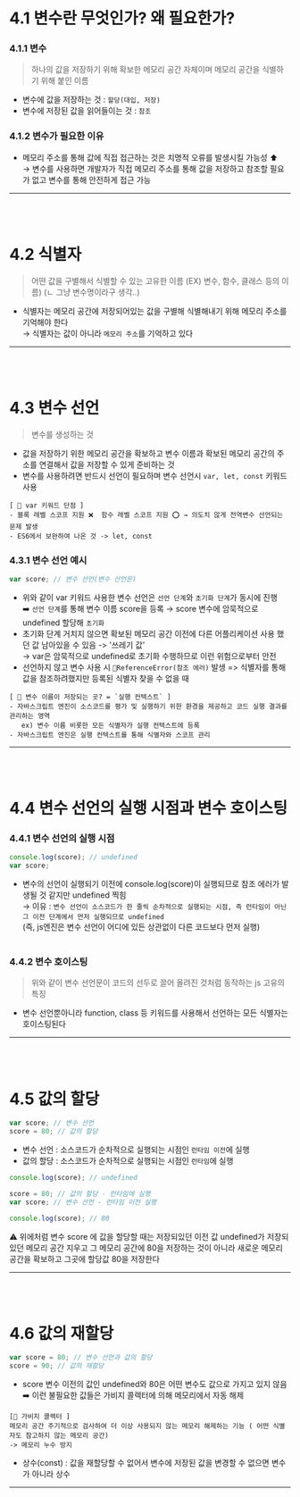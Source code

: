 # 4.1 변수란 무엇인가? 왜 필요한가?
### 4.1.1 변수
> 하나의 값을 저장하기 위해 확보한 메모리 공간 자체이며 메모리 공간을 식별하기 위해 붙인 이름<br/>
+ 변수에 값을 저장하는 것 : `할당(대입, 저장)`
+ 변수에 저장된 값을 읽어들이는 것 : `참조`
### 4.1.2 변수가 필요한 이유
+ 메모리 주소를 통해 값에 직접 접근하는 것은 치명적 오류를 발생시킬 가능성 ⬆️<br/>
  → 변수를 사용하면 개발자가 직접 메모리 주소를 통해 값을 저장하고 참조할 필요가 없고 변수를 통해 안전하게 접근 가능
___
<br/><br/>
# 4.2 식별자
> 어떤 값을 구별해서 식별할 수 있는 고유한 이름 (EX) 변수, 함수, 클래스 등의 이름) (ㄴ 그냥 변수명이라구 생각..)
+ 식별자는 메모리 공간에 저장되어있는 값을 구별해 식별해내기 위해 메모리 주소를 기억해야 한다<br/>
   → 식별자는 값이 아니라 `메모리 주소`를 기억하고 있다
___
<br/><br/>
# 4.3 변수 선언
> 변수를 생성하는 것
+ 값을 저장하기 위한 메모리 공간을 확보하고 변수 이름과 확보된 메모리 공간의 주소를 연결해서 값을 저장할 수 있게 준비하는 것
+ 변수를 사용하려면 반드시 선언이 필요하며 변수 선언시 `var, let, const` 키워드 사용 
```
[ 📔 var 키워드 단점 ]
- 블록 레벨 스코프 지원 ❌  함수 레벨 스코프 지원 ⭕ → 의도치 않게 전역변수 선언되는 문제 발생
- ES6에서 보완하여 나온 것 -> let, const
```
### 4.3.1 변수 선언 예시
```js
var score; // 변수 선언(변수 선언문)
```
+ 위와 같이 var 키워드 사용한 변수 선언은 `선언 단계`와 `초기화 단계`가 동시에 진행 <br/>
➡️ `선언 단계`를 통해 변수 이름 score을 등록 → score 변수에 암묵적으로 undefined 할당해 `초기화`
+ 초기화 단계 거치지 않으면 확보된 메모리 공간 이전에 다른 어플리케이션 사용 했던 값 남아있을 수 있음 -> '쓰레기 값'<br/>
  → var은 암묵적으로 undefined로 초기화 수행하므로 이런 위험으로부터 안전
+ 선언하지 않고 변수 사용 시 `🚫ReferenceError(참조 에러)` 발생  => 식별자를 통해 값을 참조하려했지만 등록된 식별자 찾을 수 없을 때
```
[ 📔 변수 이름이 저장되는 곳? = `실행 컨텍스트` ]
- 자바스크립트 엔진이 소스코드를 평가 및 실행하기 위한 환경을 제공하고 코드 실행 결과를 관리하는 영역
   ex) 변수 이름 비롯한 모든 식별자가 실행 컨텍스트에 등록 
- 자바스크립트 엔진은 실행 컨텍스트를 통해 식별자와 스코프 관리 
```
___
<br/><br/>
# 4.4 변수 선언의 실행 시점과 변수 호이스팅
### 4.4.1 변수 선언의 실행 시점
```js
console.log(score); // undefined
var score; 
```
+ 변수의 선언이 실행되기 이전에 console.log(score)이 실행되므로 참조 에러가 발생될 것 같지만 undefined 찍힘 <br/>
   → 이유 : `변수 선언이 소스코드가 한 줄씩 순차적으로 실행되는 시점, 즉 런타임이 아닌 그 이전 단계에서 먼저 실행되므로 undefined`<br/>
(즉, js엔진은 변수 선언이 어디에 있든 상관없이 다른 코드보다 먼저 실행)
<br/><br/>
### 4.4.2 변수 호이스팅
> 위와 같이 변수 선언문이 코드의 선두로 끌어 올려진 것처럼 동작하는 js 고유의 특징
+ 변수 선언뿐아니라 function, class 등 키워드를 사용해서 선언하는 모든 식별자는 호이스팅된다
___
<br/><br/>

# 4.5 값의 할당
```js
var score; // 변수 선언
score = 80; // 값의 할당
```
+ 변수 선언 : 소스코드가 순차적으로 실행되는 시점인 `런타임 이전`에 실행
+ 값의 할당 : 소스코드가 순차적으로 실행되는 시점인 `런타임`에 실행
```js
console.log(score); // undefined

score = 80; // 값의 할당 - 런타임에 실행
var score; // 변수 선언 - 런타임 이전 실행

console.log(score); // 80
```
⚠️ 위에처럼 변수 score 에 값을 할당할 때는 저장되있던 이전 값 undefined가 저장되있던 메모리 공간 지우고 그 메모리 공간에 80을 저장하는 것이 아니라 새로운 메모리 공간을 확보하고 그곳에 할당값 80을 저장한다
___
<br/><br/>
# 4.6 값의 재할당
```js
var score = 80; // 변수 선언과 값의 할당
score = 90; // 값의 재할당
```
+ score 변수 이전의 값인 undefined와 80은 어떤 변수도 값으로 가지고 있지 않음<br/>
  ➡️ 이런 불필요한 값들은 가비지 콜렉터에 의해 메모리에서 자동 해제
```
[📔 가비지 콜렉터 ]
메모리 공간 주기적으로 검사하여 더 이상 사용되지 않는 메모리 해제하는 기능 ( 어떤 식별자도 참고하지 않는 메모리 공간)
-> 메모리 누수 방지
```
+ 상수(const) : 값을 재할당할 수 없어서 변수에 저장된 값을 변경할 수 없으면 변수가 아니라 상수
___






